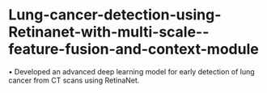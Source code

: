 # Lung-cancer-detection-using-Retinanet-with-multi-scale--feature-fusion-and-context-module
• Developed an advanced deep learning model for early detection of lung cancer from CT scans using RetinaNet.
